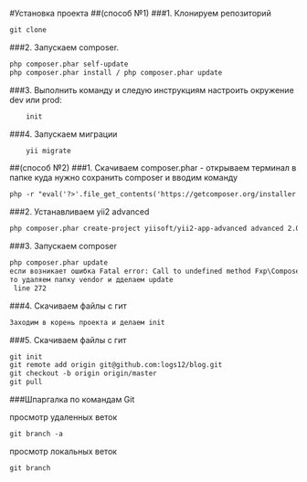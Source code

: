 #Установка проекта
##(способ №1)
###1. Клонируем репозиторий
```html
git clone
```

###2. Запускаем composer.
```html
php composer.phar self-update
php composer.phar install / php composer.phar update
```
###3. Выполнить команду и следую инструкциям настроить окружение dev или prod:
```html
    init
```

###4. Запускаем миграции
```html
    yii migrate
```

##(способ №2)
###1. Скачиваем composer.phar - открываем терминал в папке куда нужно сохранить composer и вводим команду
```html
php -r "eval('?>'.file_get_contents('https://getcomposer.org/installer'));"
```

###2. Устанавливаем yii2 advanced

```html
php composer.phar create-project yiisoft/yii2-app-advanced advanced 2.0.6
```
###3. Запускаем composer
```html
php composer.phar update
если возникает ошибка Fatal error: Call to undefined method Fxp\Composer\AssetPlugin\Package\Version\VersionParser::parseLinks() in ..
то удаляем папку vendor и дделаем update
 line 272

```
###4. Скачиваем файлы с гит
```html
Заходим в корень проекта и делаем init
```

###5. Скачиваем файлы с гит

```html
git init
git remote add origin git@github.com:logs12/blog.git
git checkout -b origin origin/master
git pull
```

###Шпаргалка по командам Git

просмотр удаленных веток
```html
git branch -a
```
просмотр локальных веток
```html
git branch
```